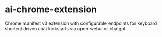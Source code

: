 # ai-chrome-extension
Chrome manifest v3 extension with configurable endpoints for keyboard shortcut driven chat kickstarts via open-webui or chatgpt
